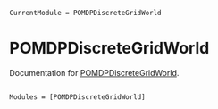 ```@meta
CurrentModule = POMDPDiscreteGridWorld
```

# POMDPDiscreteGridWorld

Documentation for [POMDPDiscreteGridWorld](https://github.com/blueshrapnel/POMDPDiscrete.jl).

```@index
```

```@autodocs
Modules = [POMDPDiscreteGridWorld]
```
